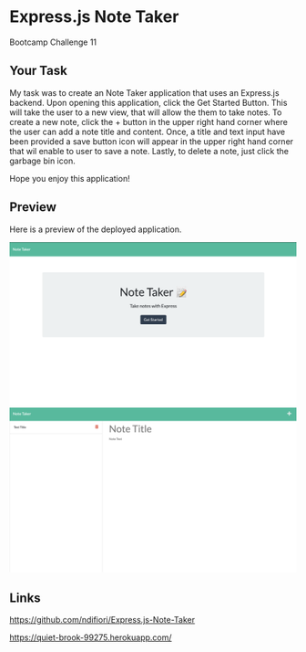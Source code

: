 # Express.js Note Taker
Bootcamp Challenge 11

## Your Task

My task was to create an Note Taker application that uses an Express.js backend. Upon opening this application, click the Get Started Button. This will take the user to a new view, that will allow the them to take notes. To create a new note, click the + button in the upper right hand corner where the user can add a note title and content. Once, a title and text input have been provided a save button icon will appear in the upper right hand corner that wil enable to user to save a note. Lastly, to delete a note, just click the garbage bin icon.

Hope you enjoy this application!


## Preview

Here is a preview of the deployed application.

![Express.js Note Taker-1](./Preview1.png)
![Express.js Note Taker-2](./Preview2.png)


## Links

https://github.com/ndifiori/Express.js-Note-Taker

https://quiet-brook-99275.herokuapp.com/






